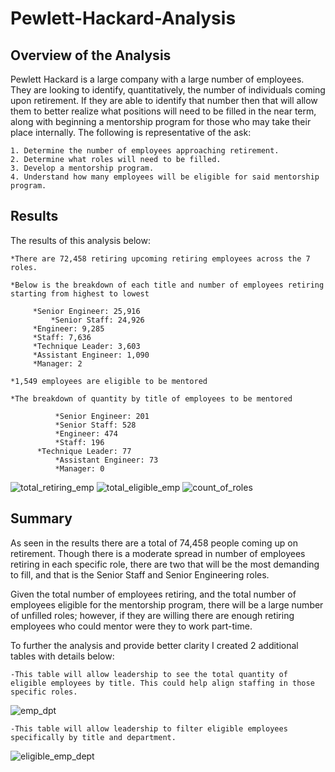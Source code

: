 # Pewlett-Hackard-Analysis


## Overview of the Analysis
Pewlett Hackard is a large company with a large number of employees. They are looking to identify, quantitatively, the number of individuals coming upon retirement.
If they are able to identify that number then that will allow them to better realize what positions will need to be filled in the near term, along with beginning a mentorship
program for those who may take their place internally. The following is representative of the ask:
	
	1. Determine the number of employees approaching retirement.
	2. Determine what roles will need to be filled.
	3. Develop a mentorship program.
	4. Understand how many employees will be eligible for said mentorship program.

## Results
The results of this analysis below:

	*There are 72,458 retiring upcoming retiring employees across the 7 roles.

	*Below is the breakdown of each title and number of employees retiring starting from highest to lowest

   		 *Senior Engineer: 25,916
    		 *Senior Staff: 24,926
   		 *Engineer: 9,285
   		 *Staff: 7,636
  		 *Technique Leader: 3,603
   		 *Assistant Engineer: 1,090
   		 *Manager: 2

	*1,549 employees are eligible to be mentored

	*The breakdown of quantity by title of employees to be mentored 

    		  *Senior Engineer: 201
    		  *Senior Staff: 528
     		  *Engineer: 474
    		  *Staff: 196
       	  *Technique Leader: 77
    		  *Assistant Engineer: 73
    		  *Manager: 0

![total_retiring_emp](https://user-images.githubusercontent.com/114610539/202871553-793e11d7-ca76-4150-96cf-1e65d3bc8d75.png)
![total_eligible_emp](https://user-images.githubusercontent.com/114610539/202871562-50cf2b78-4b53-496e-a4f8-7bbe6b696a43.png)
![count_of_roles](https://user-images.githubusercontent.com/114610539/202871567-a1dbf214-6ec4-4fa8-b9db-4b21fc252a97.png)


## Summary
As seen in the results there are a total of 74,458 people coming up on retirement. Though there is a moderate spread in number of employees retiring in each specific role, there are two that will be the most demanding to fill, and that is
the Senior Staff and Senior Engineering roles. 

Given the total number of employees retiring, and the total number of employees eligible for the mentorship program, there will be a large number of unfilled roles; however, if they are willing there are enough retiring employees who could
mentor were they to work part-time.

To further the analysis and provide better clarity I created 2 additional tables with details below:


	-This table will allow leadership to see the total quantity of eligible employees by title. This could help align staffing in those specific roles.
![emp_dpt](https://user-images.githubusercontent.com/114610539/202871581-adfef709-1ec8-4b94-a4c0-c6e567a41688.png)



	-This table will allow leadership to filter eligible employees specifically by title and department. 
![eligible_emp_dept](https://user-images.githubusercontent.com/114610539/202871589-8cb057b0-98c9-44be-9ee5-f1ca3e5690e9.png)



